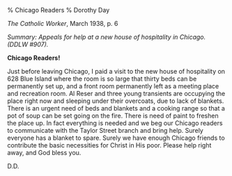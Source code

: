 % Chicago Readers
% Dorothy Day

*The Catholic Worker*, March 1938, p. 6

*Summary: Appeals for help at a new house of hospitality in Chicago.
(DDLW \#907).*

**Chicago Readers!**

Just before leaving Chicago, I paid a visit to the new house of
hospitality on 628 Blue Island where the room is so large that thirty
beds can be permanently set up, and a front room permanently left as a
meeting place and recreation room. Al Reser and three young transients
are occupying the place right now and sleeping under their overcoats,
due to lack of blankets. There is an urgent need of beds and blankets
and a cooking range so that a pot of soup can be set going on the fire.
There is need of paint to freshen the place up. In fact everything is
needed and we beg our Chicago readers to communicate with the Taylor
Street branch and bring help. Surely everyone has a blanket to spare.
Surely we have enough Chicago friends to contribute the basic
necessities for Christ in His poor. Please help right away, and God
bless you.

D.D.
